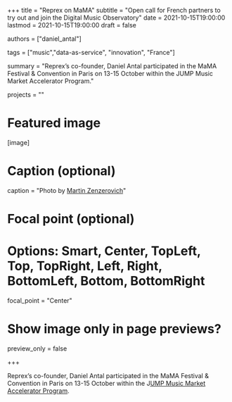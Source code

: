 +++
title = "Reprex on MaMA"
subtitle = "Open call for French partners to try out and join the Digital Music Observatory"
date = 2021-10-15T19:00:00
lastmod = 2021-10-15T19:00:00
draft = false

authors = ["daniel_antal"]

tags = ["music","data-as-service", "innovation", "France"]

summary = "Reprex’s co-founder, Daniel Antal participated in the MaMA Festival & Convention in Paris on 13-15 October within the JUMP Music Market Accelerator Program."

projects = ""

# Featured image
[image]
  # Caption (optional)
  caption = "Photo by [Martin Zenzerovich](https://www.jumpmusic.eu/fellow2021/groovly/)"

  # Focal point (optional)
  # Options: Smart, Center, TopLeft, Top, TopRight, Left, Right, BottomLeft, Bottom, BottomRight
  focal_point = "Center"

  # Show image only in page previews?
  preview_only = false

+++

Reprex’s co-founder, Daniel Antal participated in the MaMA Festival & Convention in Paris on 13-15 October within the J[UMP Music Market Accelerator Program](https://www.jumpmusic.eu/fellows/).


<script class="lesondier-widget" data-ls-event-id="12386" data-ls-site-slug="mama" src="https://live.mamafestival.com/build/widget/widget_loader.min.js" data-ls-width="600px" data-ls-height="435px" async></script>
